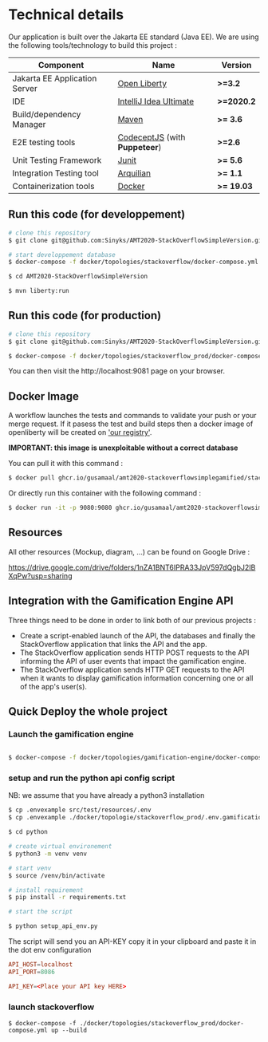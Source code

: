 # Technical details

Our application is built over the Jakarta EE standard (Java EE). We are using the following tools/technology to build this project :

| Component                     | Name                                                      | Version      |
| ----------------------------- | --------------------------------------------------------- | ------------ |
| Jakarta EE Application Server | [Open Liberty](openliberty.io/)                           | __>=3.2__    |
| IDE                           | [IntelliJ Idea Ultimate](https://www.jetbrains.com/idea/) | __>=2020.2__ |
| Build/dependency Manager      | [Maven](https://maven.apache.org/)                        | __>= 3.6__   |
| E2E testing tools             | [CodeceptJS](codecept.io/) (with **Puppeteer**)           | __>=2.6__    |
| Unit Testing Framework        | [Junit](https://junit.org/junit5/)                        | __>= 5.6__   |
| Integration Testing tool      | [Arquilian](http://arquillian.org/)                       | __>= 1.1__   |
| Containerization tools        | [Docker](https://www.docker.com/)                         | __>= 19.03__ |

## Run this code (for developpement)

```bash
# clone this repository
$ git clone git@github.com:Sinyks/AMT2020-StackOverflowSimpleVersion.git

# start developpement database 
$ docker-compose -f docker/topologies/stackoverflow/docker-compose.yml up -d db

$ cd AMT2020-StackOverflowSimpleVersion

$ mvn liberty:run
```

## Run this code (for production)

```bash
# clone this repository
$ git clone git@github.com:Sinyks/AMT2020-StackOverflowSimpleVersion.git

$ docker-compose -f docker/topologies/stackoverflow_prod/docker-compose.yml up
```

You can then visit the http://localhost:9081 page on your browser.

## Docker Image

A workflow launches the tests and commands to validate your push or your merge request. If it pasess the test and build steps then a docker image of openliberty will be created on ['our registry'](https://github.com/orgs/Gusamaal/packages).

__IMPORTANT: this image is unexploitable without a correct database__ 

You can pull it with this command : 


```bash
$ docker pull ghcr.io/gusamaal/amt2020-stackoverflowsimplegamified/stackoverflowsimpleversiongamified:latest
```

Or directly run this container with the following command :

```bash
$ docker run -it -p 9080:9080 ghcr.io/gusamaal/amt2020-stackoverflowsimplegamified/stackoverflowsimpleversiongamified:latest
```

## Resources

All other resources (Mockup, diagram, ...) can be found on Google Drive :

https://drive.google.com/drive/folders/1nZA1BNT6IPRA33JpV597dQgbJ2IBXqPw?usp=sharing

## Integration with the Gamification Engine API

Three things need to be done in order to link both of our previous projects :

- Create a script-enabled launch of the API, the databases and finally the StackOverflow application that links the API and the app.
- The StackOverflow application sends HTTP POST requests to the API informing the API of user events that impact the gamification engine. 
- The StackOverflow application sends HTTP GET requests to the API when it wants to display gamification information concerning one or all of the app's user(s).

## Quick Deploy the whole project

### Launch the gamification engine 

```bash

$ docker-compose -f docker/topologies/gamification-engine/docker-compose.yml up -d

```

### setup and run the python api config script

NB: we assume that you have already a python3 installation

```bash
$ cp .envexample src/test/resources/.env
$ cp .envexample ./docker/topologie/stackoverflow_prod/.env.gamification

$ cd python

# create virtual environement
$ python3 -m venv venv

# start venv
$ source /venv/bin/activate

# install requirement
$ pip install -r requirements.txt

# start the script

$ python setup_api_env.py

```

The script will send you an API-KEY copy it in your clipboard and paste it in the dot env configuration

```conf
API_HOST=localhost
API_PORT=8086

API_KEY=<Place your API key HERE>
```

### launch stackoverflow

```
$ docker-compose -f ./docker/topologies/stackoverflow_prod/docker-compose.yml up --build
```